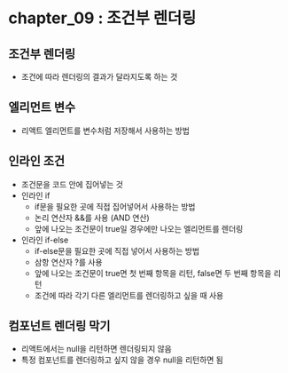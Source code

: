# chapter_09 : 조건부 렌더링

## 조건부 렌더링

- 조건에 따라 렌더링의 결과가 달라지도록 하는 것

## 엘리먼트 변수

- 리액트 엘리먼트를 변수처럼 저장해서 사용하는 방법

## 인라인 조건

- 조건문을 코드 안에 집어넣는 것
- 인라인 if
  - if문을 필요한 곳에 직접 집어넣어서 사용하는 방법
  - 논리 연산자 &&를 사용 (AND 연산)
  - 앞에 나오는 조건문이 true일 경우에만 나오는 엘리먼트를 렌더링
- 인라인 if-else
  - if-else문을 필요한 곳에 직접 넣어서 사용하는 방법
  - 삼항 연산자 ?를 사용
  - 앞에 나오는 조건문이 true면 첫 번째 항목을 리턴, false면 두 번째 항목을 리턴
  - 조건에 따라 각기 다른 엘리먼트를 렌더링하고 싶을 때 사용

## 컴포넌트 렌더링 막기

- 리액트에서는 null을 리턴하면 렌더링되지 않음
- 특정 컴포넌트를 렌더링하고 싶지 않을 경우 null을 리턴하면 됨
